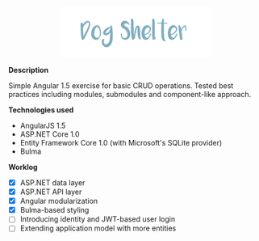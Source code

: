 <p align="center">
  <img src="https://raw.githubusercontent.com/m-wilczynski/angular-dogshelter/master/src/DogShelter/wwwroot/img/logo.png" />
</p>

**Description**

Simple Angular 1.5 exercise for basic CRUD operations.
Tested best practices including modules, submodules and component-like approach.

**Technologies used**
- AngularJS 1.5
- ASP.NET Core 1.0 
- Entity Framework Core 1.0 (with Microsoft's SQLite provider)
- Bulma

**Worklog**
- [x] ASP.NET data layer
- [x] ASP.NET API layer
- [x] Angular modularization
- [x] Bulma-based styling
- [ ] Introducing identity and JWT-based user login
- [ ] Extending application model with more entities
